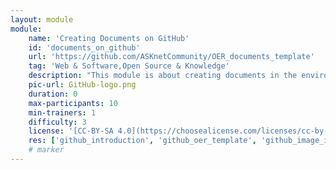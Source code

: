 ```yaml
---
layout: module
module:
    name: 'Creating Documents on GitHub'
    id: 'documents_on_github'
    url: 'https://github.com/ASKnetCommunity/OER_documents_template'
    tag: 'Web & Software,Open Source & Knowledge'
    description: "This module is about creating documents in the environment of GitHub. It explains especially how to upload and link images into your document. Use the linked template repository for creating your own documents and repositories."
    pic-url: GitHub-logo.png
    duration: 0
    max-participants: 10
    min-trainers: 1
    difficulty: 3
    license: '[CC-BY-SA 4.0](https://choosealicense.com/licenses/cc-by-sa-4.0/)'
    res: ['github_introduction', 'github_oer_template', 'github_image_integration']
    # marker
---  
```

